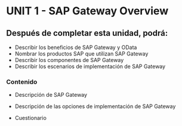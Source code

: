 # UNIT 1 - SAP Gateway Overview

## Después de completar esta unidad, podrá:

* Describir los beneficios de SAP Gateway y OData
* Nombrar los productos SAP que utilizan SAP Gateway
* Describir los componentes de SAP Gateway
* Describir los escenarios de implementación de SAP Gateway

### Contenido

- Descripción de SAP Gateway

- Descripción de las opciones de implementación de SAP Gateway

- Cuestionario